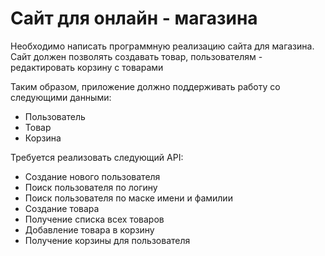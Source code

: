# Сайт для онлайн - магазина
Необходимо написать программную реализацию сайта для магазина. Сайт должен позволять создавать товар, пользователям - редактировать корзину с товарами

Таким образом, приложение должно поддерживать работу со следующими данными:

* Пользователь
* Товар 
* Корзина

Требуется реализовать следующий API:

* Создание нового пользователя
* Поиск пользователя по логину
* Поиск пользователя по маске имени и фамилии
* Создание товара
* Получение списка всех товаров
* Добавление товара в корзину
* Получение корзины для пользователя